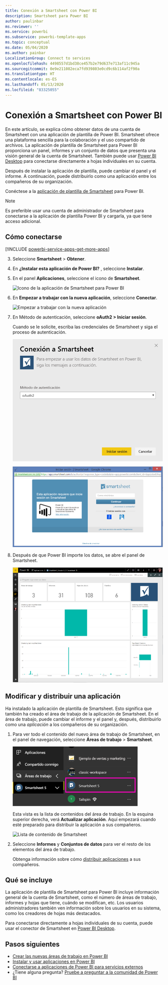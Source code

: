 ```yaml
---
title: Conexión a Smartsheet con Power BI
description: Smartsheet para Power BI
author: paulinbar
ms.reviewer: ''
ms.service: powerbi
ms.subservice: powerbi-template-apps
ms.topic: conceptual
ms.date: 05/04/2020
ms.author: painbar
LocalizationGroup: Connect to services
ms.openlocfilehash: 4498557d1bd38ce457b2e79d637e713af11c945a
ms.sourcegitcommit: 0e9e211082eca7fd939803e0cd9c6b114af2f90a
ms.translationtype: HT
ms.contentlocale: es-ES
ms.lasthandoff: 05/13/2020
ms.locfileid: "83325055"
---
```

# <a name="connect-to-smartsheet-with-power-bi"></a>Conexión a Smartsheet con Power BI
En este artículo, se explica cómo obtener datos de una cuenta de Smartsheet con una aplicación de plantilla de Power BI. Smartsheet ofrece una plataforma sencilla para la colaboración y el uso compartido de archivos. La aplicación de plantilla de Smartsheet para Power BI proporciona un panel, informes y un conjunto de datos que presenta una visión general de la cuenta de Smartsheet. También puede usar [Power BI Desktop](desktop-connect-to-data.md) para conectarse directamente a hojas individuales en su cuenta. 

Después de instalar la aplicación de plantilla, puede cambiar el panel y el informe. A continuación, puede distribuirlo como una aplicación entre los compañeros de su organización.

Conéctese a la [aplicación de plantilla de Smartsheet](https://app.powerbi.com/groups/me/getapps/services/pbi-contentpacks.pbiapps-smartsheet) para Power BI.

>[!NOTE]
>Es preferible usar una cuenta de administrador de Smartsheet para conectarse a la aplicación de plantilla Power BI y cargarla, ya que tiene acceso adicional.

## <a name="how-to-connect"></a>Cómo conectarse

[!INCLUDE [powerbi-service-apps-get-more-apps](../includes/powerbi-service-apps-get-more-apps.md)]

3. Seleccione **Smartsheet** \> **Obtener**.
4. En **¿Instalar esta aplicación de Power BI?** , seleccione **Instalar**.
4. En el panel **Aplicaciones**, seleccione el icono de **Smartsheet**.

    ![Icono de la aplicación de Smartsheet para Power BI](media/service-connect-to-smartsheet/power-bi-smartsheet-tile.png)

6. En **Empezar a trabajar con la nueva aplicación**, seleccione **Conectar**.

    ![Empezar a trabajar con la nueva aplicación](media/service-connect-to-zendesk/power-bi-new-app-connect-get-started.png)

4. En Método de autenticación, seleccione **oAuth2 \> Iniciar sesión**.
   
   Cuando se le solicite, escriba las credenciales de Smartsheet y siga el proceso de autenticación.
   
   ![Credenciales de Smartsheet](media/service-connect-to-smartsheet/creds.png)
   
   ![Inicio de sesión de Smartsheet](media/service-connect-to-smartsheet/creds2.png)

5. Después de que Power BI importe los datos, se abre el panel de Smartsheet.
   
   ![Panel de Smartsheet](media/service-connect-to-smartsheet/power-bi-smartsheet-dashboard.png)

## <a name="modify-and-distribute-your-app"></a>Modificar y distribuir una aplicación

Ha instalado la aplicación de plantilla de Smartsheet. Esto significa que también ha creado el área de trabajo de la aplicación de Smartsheet. En el área de trabajo, puede cambiar el informe y el panel y, después, distribuirlo como una *aplicación* a los compañeros de su organización. 

1. Para ver todo el contenido del nuevo área de trabajo de Smartsheet, en el panel de navegación, seleccione **Áreas de trabajo** > **Smartsheet**. 

    ![Área de trabajo de Smartsheet en el panel de navegación](media/service-connect-to-smartsheet/power-bi-smartsheet-workspace.png)

    Esta vista es la lista de contenidos del área de trabajo. En la esquina superior derecha, verá **Actualizar aplicación**. Aquí empezará cuando esté preparado para distribuir la aplicación a sus compañeros. 

    ![Lista de contenido de Smartsheet](media/service-connect-to-smartsheet/power-bi-smartsheet-workspace-content.png)

2. Seleccione **Informes** y **Conjuntos de datos** para ver el resto de los elementos del área de trabajo.

    Obtenga información sobre cómo [distribuir aplicaciones](../collaborate-share/service-create-distribute-apps.md) a sus compañeros.

## <a name="whats-included"></a>Qué se incluye
La aplicación de plantilla de Smartsheet para Power BI incluye información general de la cuenta de Smartsheet, como el número de áreas de trabajo, informes y hojas que tiene, cuándo se modifican, etc. Los usuarios administradores también ven información sobre los usuarios en su sistema, como los creadores de hojas más destacados.  

Para conectarse directamente a hojas individuales de su cuenta, puede usar el conector de Smartsheet en [Power BI Desktop](desktop-connect-to-data.md).  

## <a name="next-steps"></a>Pasos siguientes

* [Crear las nuevas áreas de trabajo en Power BI](../collaborate-share/service-create-the-new-workspaces.md)
* [Instalar y usar aplicaciones en Power BI](../consumer/end-user-apps.md)
* [Conectarse a aplicaciones de Power BI para servicios externos](service-connect-to-services.md)
* ¿Tiene alguna pregunta? [Pruebe a preguntar a la comunidad de Power BI](https://community.powerbi.com/)